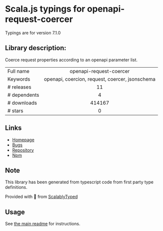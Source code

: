 
# Scala.js typings for openapi-request-coercer

Typings are for version 7.1.0

## Library description:
Coerce request properties according to an openapi parameter list.

|                    |                 |
| ------------------ | :-------------: |
| Full name          | openapi-request-coercer |
| Keywords           | openapi, coercion, request, coercer, jsonschema |
| # releases         | 11 |
| # dependents       | 4 |
| # downloads        | 414167 |
| # stars            | 0 |

## Links
- [Homepage](https://github.com/kogosoftwarellc/open-api/tree/master/packages/openapi-request-coercer#readme)
- [Bugs](https://github.com/kogosoftwarellc/open-api/issues)
- [Repository](https://github.com/kogosoftwarellc/open-api)
- [Npm](https://www.npmjs.com/package/openapi-request-coercer)
    


## Note
This library has been generated from typescript code from first party type definitions.

Provided with :purple_heart: from [ScalablyTyped](https://github.com/oyvindberg/ScalablyTyped)

## Usage
See [the main readme](../../readme.md) for instructions.


